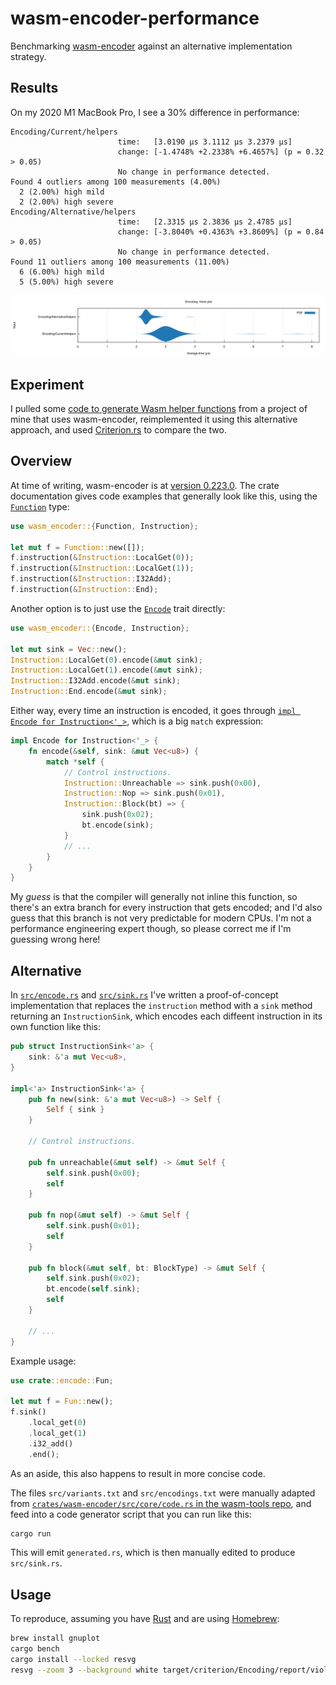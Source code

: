 # wasm-encoder-performance

Benchmarking [wasm-encoder](https://crates.io/crates/wasm-encoder) against an alternative implementation strategy.

## Results

On my 2020 M1 MacBook Pro, I see a 30% difference in performance:

```
Encoding/Current/helpers
                        time:   [3.0190 µs 3.1112 µs 3.2379 µs]
                        change: [-1.4748% +2.2338% +6.4657%] (p = 0.32 > 0.05)
                        No change in performance detected.
Found 4 outliers among 100 measurements (4.00%)
  2 (2.00%) high mild
  2 (2.00%) high severe
Encoding/Alternative/helpers
                        time:   [2.3315 µs 2.3836 µs 2.4785 µs]
                        change: [-3.8040% +0.4363% +3.8609%] (p = 0.84 > 0.05)
                        No change in performance detected.
Found 11 outliers among 100 measurements (11.00%)
  6 (6.00%) high mild
  5 (5.00%) high severe
```

![violin plot](violin.png)

## Experiment

I pulled some [code to generate Wasm helper functions](https://github.com/samestep/floretta/blob/v0.3.0/crates/floretta/src/helper.rs) from a project of mine that uses wasm-encoder, reimplemented it using this alternative approach, and used [Criterion.rs](https://github.com/bheisler/criterion.rs) to compare the two.

## Overview

At time of writing, wasm-encoder is at [version 0.223.0](https://crates.io/crates/wasm-encoder/0.223.0). The crate documentation gives code examples that generally look like this, using the [`Function`](https://docs.rs/wasm-encoder/0.223.0/wasm_encoder/struct.Function.html) type:

```rust
use wasm_encoder::{Function, Instruction};

let mut f = Function::new([]);
f.instruction(&Instruction::LocalGet(0));
f.instruction(&Instruction::LocalGet(1));
f.instruction(&Instruction::I32Add);
f.instruction(&Instruction::End);
```

Another option is to just use the [`Encode`](https://docs.rs/wasm-encoder/0.223.0/wasm_encoder/trait.Encode.html) trait directly:

```rust
use wasm_encoder::{Encode, Instruction};

let mut sink = Vec::new();
Instruction::LocalGet(0).encode(&mut sink);
Instruction::LocalGet(1).encode(&mut sink);
Instruction::I32Add.encode(&mut sink);
Instruction::End.encode(&mut sink);
```

Either way, every time an instruction is encoded, it goes through [`impl Encode for Instruction<'_>`](https://github.com/bytecodealliance/wasm-tools/blob/v1.223.0/crates/wasm-encoder/src/core/code.rs#L1236-L1238), which is a big `match` expression:

```rust
impl Encode for Instruction<'_> {
    fn encode(&self, sink: &mut Vec<u8>) {
        match *self {
            // Control instructions.
            Instruction::Unreachable => sink.push(0x00),
            Instruction::Nop => sink.push(0x01),
            Instruction::Block(bt) => {
                sink.push(0x02);
                bt.encode(sink);
            }
            // ...
        }
    }
}
```

My _guess_ is that the compiler will generally not inline this function, so there's an extra branch for every instruction that gets encoded; and I'd also guess that this branch is not very predictable for modern CPUs. I'm not a performance engineering expert though, so please correct me if I'm guessing wrong here!

## Alternative

In [`src/encode.rs`](src/encode.rs) and [`src/sink.rs`](src/sink.rs) I've written a proof-of-concept implementation that replaces the `instruction` method with a `sink` method returning an `InstructionSink`, which encodes each diffeent instruction in its own function like this:

```rust
pub struct InstructionSink<'a> {
    sink: &'a mut Vec<u8>,
}

impl<'a> InstructionSink<'a> {
    pub fn new(sink: &'a mut Vec<u8>) -> Self {
        Self { sink }
    }

    // Control instructions.

    pub fn unreachable(&mut self) -> &mut Self {
        self.sink.push(0x00);
        self
    }

    pub fn nop(&mut self) -> &mut Self {
        self.sink.push(0x01);
        self
    }

    pub fn block(&mut self, bt: BlockType) -> &mut Self {
        self.sink.push(0x02);
        bt.encode(self.sink);
        self
    }

    // ...
}
```

Example usage:

```rust
use crate::encode::Fun;

let mut f = Fun::new();
f.sink()
    .local_get(0)
    .local_get(1)
    .i32_add()
    .end();
```

As an aside, this also happens to result in more concise code.

The files `src/variants.txt` and `src/encodings.txt` were manually adapted from [`crates/wasm-encoder/src/core/code.rs` in the wasm-tools repo](https://github.com/bytecodealliance/wasm-tools/blob/7530629a3a127a1429b4837a1b1632f11d3dfeea/crates/wasm-encoder/src/core/code.rs), and feed into a code generator script that you can run like this:

```sh
cargo run
```

This will emit `generated.rs`, which is then manually edited to produce `src/sink.rs`.

## Usage

To reproduce, assuming you have [Rust](https://www.rust-lang.org/tools/install) and are using [Homebrew](https://brew.sh/):

```sh
brew install gnuplot
cargo bench
cargo install --locked resvg
resvg --zoom 3 --background white target/criterion/Encoding/report/violin.svg violin.png
```
